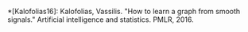 *[Kalofolias16]: Kalofolias, Vassilis. "How to learn a graph from smooth signals." Artificial intelligence and statistics. PMLR, 2016.